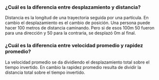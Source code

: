 ### ¿Cuál es la diferencia entre desplazamiento y distancia?
Distancia es la longitud de una trayectoria seguida por una partícula. En cambio el desplazamiento es el cambio de posición. Una persona puede hacer 100 metros de distancia caminando. Pero si de esos 100m 50 fueron para una dirección y 50 para la contraria, se desplazó 0m al final. 


### ¿Cuál es la diferencia entre velocidad promedio y rapidez promedio?
La velocidad promedio se da dividiendo el desplazamiento total sobre el tiempo invertido. En cambio la rapidez promedio resulta de dividir la distancia total sobre el tiempo invertido. 

